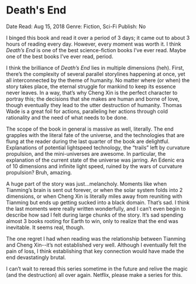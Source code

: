 # Death's End

Date Read: Aug 15, 2018
Genre: Fiction, Sci-Fi
Publish: No

I binged this book and read it over a period of 3 days; it came out to about 3 hours of reading every day. However, every moment was worth it. I think *Death’s End* is one of the best science-fiction books I’ve ever read. Maybe one of the best books I’ve ever read, period.

I think the brilliance of *Death’s End* lies in multiple dimensions (heh). First, there’s the complexity of several parallel storylines happening at once, yet all interconnected by the theme of humanity. No matter where (or when) the story takes place, the eternal struggle for mankind to keep its essence never leaves. In a way, that’s why Cheng Xin is the perfect character to portray this; the decisions that she makes are human and borne of love, though eventually they lead to the utter destruction of humanity. Thomas Wade is a great foil for actions, paralleling her actions through cold rationality and the need of what needs to be done.

The scope of the book in general is massive as well, literally. The end grapples with the literal fate of the universe, and the technologies that are flung at the reader during the last quarter of the book are delightful. Explanations of potential lightspeed technology, the “trails” left by curvature propulsion, and the mini-universes are awesome. In particular, the explanation of the current state of the universe was jarring. An Edenic era of 10 dimensions and infinite light speed, ruined by the wars of curvature propulsion? Bruh, amazing.

A huge part of the story was just...melancholy. Moments like when Tianming’s brain is sent out forever, or when the solar system folds into 2 dimensions, or when Cheng Xin is literally miles away from reuniting with Tianming but ends up getting sucked into a black domain. That’s sad. I think the last moments were really written wonderfully, and I can’t even begin to describe how sad I felt during large chunks of the story. It’s sad spending almost 3 books rooting for Earth to win, only to realize that the end was inevitable. It seems real, though.

The one regret I had when reading was the relationship between Tianming and Cheng Xin--it’s not established very well. Although I eventually felt the pain of loss, I think establishing that key connection would have made the end devastatingly brutal.

I can’t wait to reread this series sometime in the future and relive the magic (and the destruction) all over again. Netflix, please make a series for this.
